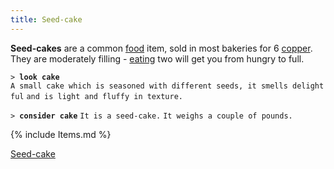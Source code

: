 ```yaml
---
title: Seed-cake
---
```


**Seed-cakes** are a common [food](food "wikilink") item, sold in most
bakeries for 6 [copper](gold "wikilink"). They are moderately filling -
[eating](eat "wikilink") two will get you from hungry to full.

`> `**`look cake`**
`A small cake which is seasoned with different seeds, it smells delightful`
`and is light and fluffy in texture.`

`> `**`consider cake`**
`It is a seed-cake.`
`It weighs a couple of pounds.`

{% include Items.md %}

[Seed-cake](Category:_Consumables "wikilink")